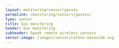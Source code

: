 ```yaml
---
layout: monitoring/sensor/gasses
permalink: /monitoring/sensors/gasses/
type: sensor
title: Gas monitoring
header: Gas monitoring
subheader: Spook remote wireless sensors
sensor-image: /images/sensor/carbon-monoxide.svg
---
```

